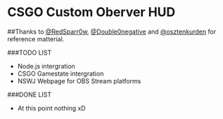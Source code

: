# CSGO Custom Oberver HUD

##Thanks to [@RedSparr0w](https://github.com/RedSparr0w/csgo-hud), [@Double0negative](https://github.com/Double0negative/CSGO-HUD) and [@osztenkurden](https://github.com/osztenkurden/CS-GO-Observer-Custom-HUD) for reference matterial. 

###TODO LIST
* Node.js intergration
* CSGO Gamestate intergration
* NSWJ Webpage for OBS Stream platforms

###DONE LIST
* At this point nothing xD
